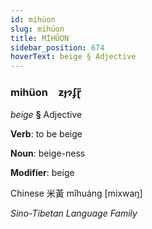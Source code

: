 ```yaml
---
id: mihüon
slug: mihüon
title: MİHÜON
sidebar_position: 674
hoverText: beige § Adjective
---
```


### mihüon&emsp;<span kind="abugida">ƶɟɂʄɽ̃</span>

*beige* **§** Adjective

**Verb**: to be beige

**Noun**: beige-ness

**Modifier**: beige

Chinese 米黃 mǐhuáng [mixwaŋ]

*Sino-Tibetan Language Family*
